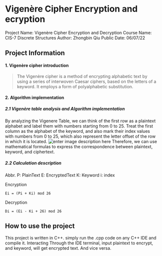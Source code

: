 
# Vigenère Cipher Encryption and ecryption

Project Name: 	Vigenère Cipher Encryption and Decryption
Course Name: 	CIS-7 Discrete Structures
Author: Zhongbin Qiu
Public Date: 06/07/22

## Project Information

#### 1. Vigenère cipher introduction

> The Vigenère cipher is a method of encrypting alphabetic text by using a series of interwoven Caesar ciphers, based on the letters of a keyword. It employs a form of polyalphabetic substitution.

#### 2. Algorithm implementation

##### 2.1 Vigenère table analysis and Algorithm implementation

By analyzing the Vigenere Table, we can think of the first row as a plaintext alphabet and label them with numbers starting from 0 to 25. Treat the first column as the alphabet of the keyword, and also mark their index values with numbers from 0 to 25, which also represent the letter offset of the row in which it is located.
![enter image description here](https://s1.ax1x.com/2022/06/07/XDp15d.jpg)
Therefore, we can use mathematical formulas to express the correspondence between plaintext, keyword, and ciphertext.

##### 2.2  Calculation description

Abbr.
P: PlainText
E: EncryptedText
K: Keyword
i: index

Encryption

```
Ei = (Pi + Ki) mod 26
```

Decryption

```
Di = (Ei - Ki + 26) mod 26
```

## How to use the project
This project is written in C++. simply run the .cpp code on any C++ IDE and compile it. Interacting Through the IDE terminal, input plaintext to encrypt, and keyword, will get encrypted text. And vice versa.
